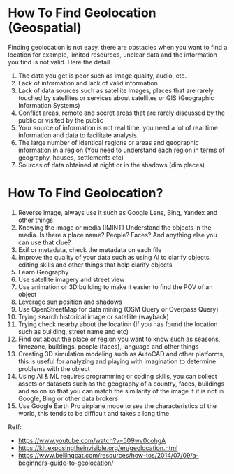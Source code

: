 # How To Find Geolocation (Geospatial)

Finding geolocation is not easy, there are obstacles when you want to find a location for example, limited resources, unclear data and the information you find is not valid. Here the detail 

1. The data you get is poor such as image quality, audio, etc.
2. Lack of information and lack of valid information
3. Lack of data sources such as satellite images, places that are rarely touched by satellites or services about satellites or GIS (Geographic Information Systems)
4. Conflict areas, remote and secret areas that are rarely discussed by the public or visited by the public
5. Your source of information is not real time, you need a lot of real time information and data to facilitate analysis.
6. The large number of identical regions or areas and geographic information in a region (You need to understand each region in terms of geography, houses, settlements etc)
7. Sources of data obtained at night or in the shadows (dim places)

# How To Find Geolocation? 

1. Reverse image, always use it such as Google Lens, Bing, Yandex and other things 
2. Knowing the image or media (IMINT) Understand the objects in the media. Is there a place name? People? Faces? And anything else you can use that clue?
3. Exif or metadata, check the metadata on each file 
4. Improve the quality of your data such as using AI to clarify objects, editing skills and other things that help clarify objects
5. Learn Geography
6. Use satellite imagery and street view
7. Use animation or 3D building to make it easier to find the POV of an object
8. Leverage sun position and shadows
9. Use OpenStreetMap for data mining (OSM Query or Overpass Query)
10. Trying search historical image or satellite (wayback)
11. Trying check nearby about the location (If you has found the location such as building, street name and etc)
12. Find out about the place or region you want to know such as seasons, timezone, buildings, people (faces), language and other things
13. Creating 3D simulation modeling such as AutoCAD and other platforms, this is useful for analyzing and playing with imagination to determine problems with the object
14. Using AI & ML requires programming or coding skills, you can collect assets or datasets such as the geography of a country, faces, buildings and so on so that you can match the similarity of the image if it is not in Google, Bing or other data brokers
15. Use Google Earth Pro airplane mode to see the characteristics of the world, this tends to be difficult and takes a long time

Reff:

- https://www.youtube.com/watch?v=509wv0cohgA 
- https://kit.exposingtheinvisible.org/en/geolocation.html
- https://www.bellingcat.com/resources/how-tos/2014/07/09/a-beginners-guide-to-geolocation/